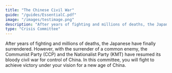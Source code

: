 ```yaml
---
title: "The Chinese Civil War"
guide: "/guides/EssentialC.pdf"
image: "/images/testimage.png"
description: "After years of fighting and millions of deaths, the Japanese have finally surrendered. However, with the surrender of a common enemy, the Communist Party (CCP) and the Nationalist Party (KMT) have resumed its bloody civil war for control of China. In this committee, you will fight to achieve victory under your vision for a new age of China."
type: "Crisis Committee"
---
```

After years of fighting and millions of deaths, the Japanese have finally surrendered. However, with the surrender of a common enemy, the Communist Party (CCP) and the Nationalist Party (KMT) have resumed its bloody civil war for control of China. In this committee, you will fight to achieve victory under your vision for a new age of China.
